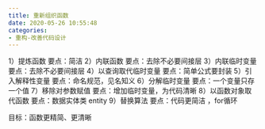 ```yaml
---
title: 重新组织函数
date: 2020-05-26 10:55:48
categories:
- 重构-改善代码设计
---
```

1）提炼函数
要点：简洁
2）内联函数
要点：去除不必要间接层
3）内联临时变量
要点：去除不必要间接层
4）以查询取代临时变量
要点：简单公式要封装
5）引入解释性变量
要点：命名规范，见名知义
6）分解临时变量
要点：一个变量只存一个值
7）移除对参数赋值
要点：增加临时变量，为代码清晰
8）以函数对象取代函数
要点：数据实体类 entity
9）替换算法
要点：代码更简洁 ，for循环 

目标：函数更精简、更清晰
